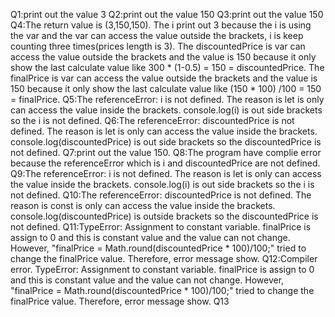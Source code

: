 Q1:print out the value 3
Q2:print out the value 150
Q3:print out the value 150
Q4:The return value is (3,150,150). The i print out 3 because the i is using the var and the var can access the value outside the brackets, i is keep counting three times(prices length is 3). The discountedPrice is var can access the value outside the brackets and the value is 150 because it only show the last calculate value like 300 * (1-0.5) = 150 = discountedPrice. The finalPrice is var can access the value outside the brackets and the value is 150 because it only show the last calculate value like (150 * 100) /100 = 150 = finalPrice.
Q5:The referenceError: i is not defined. The reason is let is only can access the value inside the brackets. console.log(i) is out side brackets so the i is not defined.
Q6:The referenceError: discountedPrice is not defined. The reason is let is only can access the value inside the brackets. console.log(discountedPrice) is out side brackets so the discountedPrice is not defined.
Q7:print out the value 150. 
Q8:The program have complie error because the referenceError which is i and discountedPrice are not defined.
Q9:The referenceError: i is not defined. The reason is let is only can access the value inside the brackets. console.log(i) is out side brackets so the i is not defined.
Q10:The referenceError: discountedPrice is not defined. The reason is const is only can access the value inside the brackets. console.log(discountedPrice) is outside brackets so the discountedPrice is not defined.
Q11:TypeError: Assignment to constant variable. finalPrice is assign to 0 and this is constant value and the value can not change. However, "finalPrice = Math.round(discountedPrice * 100)/100;" tried to change the finalPrice value. Therefore, error message show.
Q12:Compiler error. TypeError: Assignment to constant variable. finalPrice is assign to 0 and this is constant value and the value can not change. However, "finalPrice = Math.round(discountedPrice * 100)/100;" tried to change the finalPrice value. Therefore, error message show.
Q13
